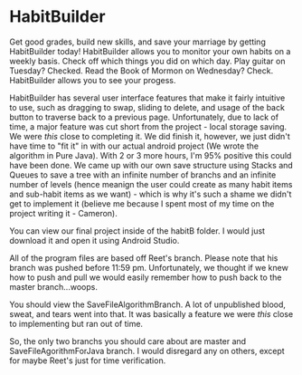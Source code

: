 # HabitBuilder
Get good grades, build new skills, and save your marriage by getting HabitBuilder today! HabitBuilder allows you to monitor your
own habits on a weekly basis. Check off which things you did on which day. Play guitar on Tuesday? Checked. Read the Book of Mormon
on Wednesday? Check. HabitBuilder allows you to see your progess.

HabitBuilder has several user interface features that make it fairly intuitive to use, such as dragging to swap, sliding to delete,
and usage of the back button to traverse back to a previous page. Unfortunately, due to lack of time, a major feature was cut short 
from the project - local storage saving. We were *this* close to completing it. We did finish it, however, we just didn't have time 
to "fit it" in with our actual android project (We wrote the algorithm in Pure Java). With 2 or 3 more hours, I'm 95% positive this
could have been done. We came up with our own save structure using Stacks and Queues to save a tree with an infinite number of branchs 
and an infinite number of levels (hence meanign the user could create as many habit items and sub-habit items as we want) - which is
why it's such a shame we didn't get to implement it (believe me because I spent most of my time on the project writing it - Cameron). 

You can view our final project inside of the habitB folder. I would just download it and open it using Android Studio.

All of the program files are based off Reet's branch. Please note that his branch was pushed before 11:59 pm. Unfortunately, we thought
if we knew how to push and pull we would easily remember how to push back to the master branch...woops.

You should view the SaveFileAlgorithmBranch. A lot of unpublished blood, sweat, and tears went into that. It was basically a feature
we were *this* close to implementing but ran out of time.

So, the only two branchs you should care about are master and SaveFileAgorithmForJava branch. I would disregard any on others, except
for maybe Reet's just for time verification.
